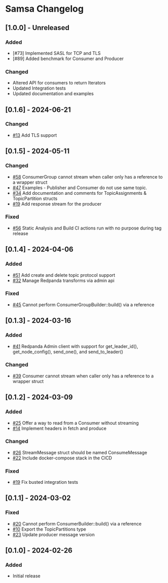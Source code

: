 # Samsa Changelog

## [1.0.0] - Unreleased
### Added
- [#73] Implemented SASL for TCP and TLS
- [#89] Added benchmark for Consumer and Producer

### Changed
- Altered API for consumers to return Iterators
- Updated Integration tests
- Updated documentation and examples

## [0.1.6] - 2024-06-21
### Changed
- [#13](https://github.com/CallistoLabsNYC/samsa/issues/13) Add TLS support

## [0.1.5] - 2024-05-11
### Changed
- [#58](https://github.com/CallistoLabsNYC/samsa/issues/58) ConsumerGroup cannot stream when caller only has a reference to a wrapper struct
- [#47](https://github.com/CallistoLabsNYC/samsa/issues/47) Examples - Publisher and Consumer do not use same topic.
- [#34](https://github.com/CallistoLabsNYC/samsa/issues/34) Add documentation and comments for TopicAssignments & TopicPartition structs
- [#19](https://github.com/CallistoLabsNYC/samsa/issues/19) Add response stream for the producer

### Fixed
- [#56](https://github.com/CallistoLabsNYC/samsa/issues/56) Static Analysis and Build CI actions run with no purpose during tag release

## [0.1.4] - 2024-04-06
### Added
- [#51](https://github.com/CallistoLabsNYC/samsa/issues/51) Add create and delete topic protocol support
- [#32](https://github.com/CallistoLabsNYC/samsa/issues/32) Manage Redpanda transforms via admin api

### Fixed
- [#45](https://github.com/CallistoLabsNYC/samsa/issues/45) Cannot perform ConsumerGroupBuilder::build() via a reference

## [0.1.3] - 2024-03-16
### Added
- [#41](https://github.com/CallistoLabsNYC/samsa/issues/41) Redpanda Admin client with support for get_leader_id(), get_node_config(), send_one(), and send_to_leader()

### Changed
- [#39](https://github.com/CallistoLabsNYC/samsa/issues/39) Consumer cannot stream when caller only has a reference to a wrapper struct

## [0.1.2] - 2024-03-09
### Added
- [#25](https://github.com/CallistoLabsNYC/samsa/issues/25) Offer a way to read from a Consumer without streaming
- [#14](https://github.com/CallistoLabsNYC/samsa/issues/14) Implement headers in fetch and produce

### Changed
- [#26](https://github.com/CallistoLabsNYC/samsa/issues/26) StreamMessage struct should be named ConsumeMessage
- [#22](https://github.com/CallistoLabsNYC/samsa/issues/22) Include docker-compose stack in the CICD

### Fixed
- [#19](https://github.com/CallistoLabsNYC/samsa/issues/19) Fix busted integration tests

## [0.1.1] - 2024-03-02
### Fixed
- [#20](https://github.com/CallistoLabsNYC/samsa/issues/20) Cannot perform ConsumerBuilder::build() via a reference
- [#10](https://github.com/CallistoLabsNYC/samsa/issues/10) Export the TopicPartitions type
- [#23](https://github.com/CallistoLabsNYC/samsa/issues/23) Update producer message version

## [0.1.0] - 2024-02-26
### Added
- Initial release